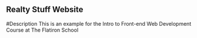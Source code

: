 Realty Stuff Website
-----------

#Description
This is an example for the Intro to Front-end Web Development Course at The Flatiron School
